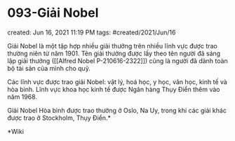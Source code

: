 # 093-Giải Nobel

created: Jun 16, 2021 11:19 PM
tags: #created/2021/Jun/16

Giải Nobel là một tập hợp nhiều giải thưởng trên nhiều lĩnh vực được trao thường niên từ năm 1901. Tên giải thưởng được lấy theo tên người đã sáng lập giải thưởng ([[Alfred Nobel P-210616-2322]]) cũng là người đã dành toàn bộ tài sản của mình cho quỹ.

Các lĩnh vực được trao giải Nobel: vật lý, hoá học, y học, văn học, kinh tế và hòa bình. Lĩnh vực khoa học kinh tế được Ngân hàng Thụy Điển thêm vào năm 1968.

Giải Nobel Hòa bình được trao thưởng ở Oslo, Na Uy, trong khi các giải khác được trao ở Stockholm, Thụy Điển.*

*Wiki